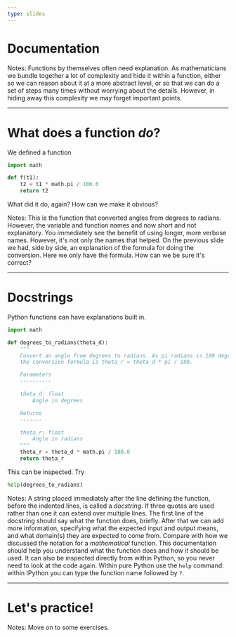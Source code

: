 ```yaml
---
type: slides
---
```


# Documentation

Notes: Functions by themselves often need explanation. As mathematicians we bundle together a lot of complexity and hide it within a function, either so we can reason about it at a more abstract level, or so that we can do a set of steps many times without worrying about the details. However, in hiding away this complexity we may forget important points.

---

# What does a function *do*?

We defined a function

```python
import math

def f(t1):
    t2 = t1 * math.pi / 180.0
    return t2
```

What did it do, again? How can we make it obvious?

Notes: This is the function that converted angles from degrees to radians. However, the variable and function names and now short and not explanatory. You immediately see the benefit of using longer, more verbose names. However, it's not only the names that helped. On the previous slide we had, side by side, an explanation of the formula for doing the conversion. Here we only have the formula. How can we be sure it's correct?

---

# Docstrings

Python functions can have explanations built in.

```python
import math

def degrees_to_radians(theta_d):
    """
    Convert an angle from degrees to radians. As pi radians is 180 degrees,
    the conversion formula is theta_r = theta_d * pi / 180.

    Parameters
    ----------

    theta_d: float
        Angle in degrees

    Returns
    -------

    theta_r: float
        Angle in radians
    """
    theta_r = theta_d * math.pi / 180.0
    return theta_r
```

This can be inspected. Try
```python
help(degrees_to_radians)
```

Notes: A string placed immediately after the line defining the function, before the indented lines, is called a *docstring*. If three quotes are used rather than one it can extend over multiple lines. The first line of the docstring should say what the function does, briefly. After that we can add more information, specifying what the expected input and output means, and what domain(s) they are expected to come from. Compare with how we discussed the notation for a *mathematical* function. This documentation should help you understand what the function does and how it should be used. It can also be inspected directly from within Python, so you never need to look at the code again. Within pure Python use the `help` command: within IPython you can type the function name followed by `?`.

---

# Let's practice!

Notes: Move on to some exercises.
